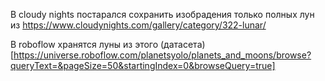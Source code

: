 В cloudy nights постарался сохранить изобрадения только полных лун из https://www.cloudynights.com/gallery/category/322-lunar/

В roboflow хранятся луны из этого (датасета)[https://universe.roboflow.com/planetsyolo/planets_and_moons/browse?queryText=&pageSize=50&startingIndex=0&browseQuery=true]
